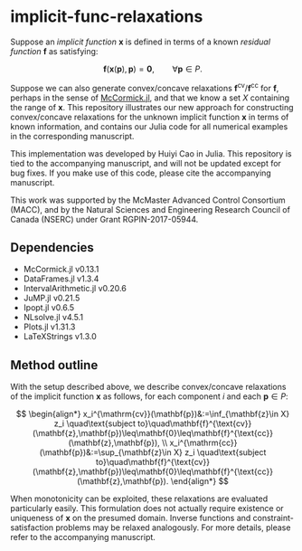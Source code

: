 # implicit-func-relaxations

Suppose an *implicit function* $\mathbf{x}$ is defined in terms of a
known *residual function* $\mathbf{f}$ as satisfying:

$$
\mathbf{f}(\mathbf{x}(\mathbf{p}),\mathbf{p}) = \mathbf{0},
\qquad\forall\mathbf{p}\in P.
$$

Suppose we can also generate convex/concave relaxations $\mathbf{f}^{\text{cv}}/\mathbf{f}^{\text{cc}}$ for $\mathbf{f}$,
perhaps in the sense of
[McCormick.jl](https://github.com/PSORLab/McCormick.jl), and that we
know a set $X$ containing the range of $\mathbf{x}$. This
repository illustrates our new approach for constructing
convex/concave relaxations for the unknown implicit function
$\mathbf{x}$ in terms of known information, and contains our Julia code for all numerical examples in the
corresponding manuscript.

This implementation was developed by Huiyi Cao in Julia. This repository is
tied to the accompanying manuscript, and will not be updated except for bug
fixes. If you make use of this code, please cite the accompanying manuscript.

This work was supported by the McMaster Advanced Control Consortium
(MACC), and by the Natural Sciences and Engineering Research Council of Canada (NSERC) under Grant RGPIN-2017-05944.

## Dependencies

- McCormick.jl v0.13.1
- DataFrames.jl v1.3.4
- IntervalArithmetic.jl v0.20.6
- JuMP.jl v0.21.5
- Ipopt.jl v0.6.5
- NLsolve.jl v4.5.1
- Plots.jl v1.31.3
- LaTeXStrings v1.3.0

## Method outline

With the setup described above, we describe convex/concave relaxations
of the implicit function $\mathbf{x}$ as follows, for each component
$i$ and each $\mathbf{p}\in P$:

$$
\begin{align*}
x_i^{\mathrm{cv}}(\mathbf{p})&:=\inf_{\mathbf{z}\in X} z_i
\quad\text{subject
to}\quad\mathbf{f}^{\text{cv}}(\mathbf{z},\mathbf{p})\leq\mathbf{0}\leq\mathbf{f}^{\text{cc}}(\mathbf{z},\mathbf{p}),
\\
x_i^{\mathrm{cc}}(\mathbf{p})&:=\sup_{\mathbf{z}\in X} z_i
\quad\text{subject
to}\quad\mathbf{f}^{\text{cv}}(\mathbf{z},\mathbf{p})\leq\mathbf{0}\leq\mathbf{f}^{\text{cc}}(\mathbf{z},\mathbf{p}). 
\end{align*}
$$

When monotonicity can be exploited, these relaxations are evaluated
particularly easily.
This formulation does not actually require existence or uniqueness of
$\mathbf{x}$ on the presumed domain. Inverse functions and
constraint-satisfaction problems may be relaxed analogously. For more details, please refer to
the accompanying manuscript.
